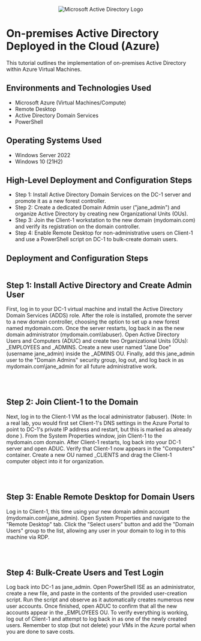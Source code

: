 <p align="center">
<img src="https://i.imgur.com/pU5A58S.png" alt="Microsoft Active Directory Logo"/>
</p>

<h1>On-premises Active Directory Deployed in the Cloud (Azure)</h1>
This tutorial outlines the implementation of on-premises Active Directory within Azure Virtual Machines.<br />




<h2>Environments and Technologies Used</h2>

- Microsoft Azure (Virtual Machines/Compute)
- Remote Desktop
- Active Directory Domain Services
- PowerShell

<h2>Operating Systems Used </h2>

- Windows Server 2022
- Windows 10 (21H2)

<h2>High-Level Deployment and Configuration Steps</h2>

- Step 1: Install Active Directory Domain Services on the DC-1 server and promote it as a new forest controller.
- Step 2: Create a dedicated Domain Admin user ("jane_admin") and organize Active Directory by creating new Organizational Units (OUs).
- Step 3: Join the Client-1 workstation to the new domain (mydomain.com) and verify its registration on the domain controller.
- Step 4: Enable Remote Desktop for non-administrative users on Client-1 and use a PowerShell script on DC-1 to bulk-create domain users.

<h2>Deployment and Configuration Steps</h2>

<p>
<img updating>
</p>
<p>
<h2>Step 1: Install Active Directory and Create Admin User</h2>
First, log in to your DC-1 virtual machine and install the Active Directory Domain Services (ADDS) role. After the role is installed, promote the server to a new domain controller, choosing the option to set up a new forest named mydomain.com. Once the server restarts, log back in as the new domain administrator (mydomain.com\labuser). Open Active Directory Users and Computers (ADUC) and create two Organizational Units (OUs): _EMPLOYEES and _ADMINS. Create a new user named "Jane Doe" (username jane_admin) inside the _ADMINS OU. Finally, add this jane_admin user to the "Domain Admins" security group, log out, and log back in as mydomain.com\jane_admin for all future administrative work.
</p>
<br />

<p>
<img updating>
</p>
<p>
<h2>Step 2: Join Client-1 to the Domain</h2>
Next, log in to the Client-1 VM as the local administrator (labuser). (Note: In a real lab, you would first set Client-1's DNS settings in the Azure Portal to point to DC-1's private IP address and restart, but this is marked as already done ). From the System Properties window, join Client-1 to the mydomain.com domain. After Client-1 restarts, log back into your DC-1 server and open ADUC. Verify that Client-1 now appears in the "Computers" container. Create a new OU named _CLIENTS and drag the Client-1 computer object into it for organization.
</p>
<br />

<p>
<img updating>
</p>
<p>
<h2>Step 3: Enable Remote Desktop for Domain Users</h2>
Log in to Client-1, this time using your new domain admin account (mydomain.com\jane_admin). Open System Properties and navigate to the "Remote Desktop" tab. Click the "Select users" button and add the "Domain Users" group to the list, allowing any user in your domain to log in to this machine via RDP.
</p>
<br />

<p>
<img updating>
</p>
<p>
<h2>Step 4: Bulk-Create Users and Test Login</h2>
Log back into DC-1 as jane_admin. Open PowerShell ISE as an administrator, create a new file, and paste in the contents of the provided user-creation script. Run the script and observe as it automatically creates numerous new user accounts. Once finished, open ADUC to confirm that all the new accounts appear in the _EMPLOYEES OU. To verify everything is working, log out of Client-1 and attempt to log back in as one of the newly created users. Remember to stop (but not delete) your VMs in the Azure portal when you are done to save costs.
</p>
<br />

